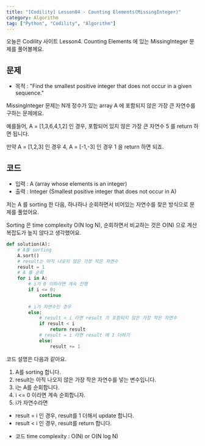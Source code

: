 ```yaml
---
title: "[Codility] Lesson04 - Counting Elements(MissingInteger)"
category: Algorithm
tag: ["Python", "Codility", "Algorithm"]
---
```

오늘은 Codility 사이트 Lesson4. Counting Elements 에 있는 MissingInteger 문제를 풀어볼께요.

## 문제

 - 목적 : "Find the smallest positive integer that does not occur in a given sequence."

MissingInteger 문제는 N개 정수가 있는 array A 에 포함되지 않은 가장 큰 자연수를 구하는 문제에요.

예를들어, A = [1,3,6,4,1,2] 인 경우, 포함되어 있지 않은 가장 큰 자연수 5 를 return 하면 됩니다.

만약 A = [1,2,3] 인 경우 4, A = [-1,-3] 인 경우 1 을 return 하면 되죠.

## 코드

 - 입력 : A (array whose elements is an integer)
 - 출력 : Integer (Smallest positive integer that does not occur in A)

저는 A 를 sorting 한 다음, 하나하나 순회하면서 비어있는 자연수를 찾은 방식으로 문제를 풀었어요.

Sorting 은 time complexity O(N log N), 순회하면서 비교하는 것은 O(N) 으로 계산 복잡도가 높지 않다고 생각했어요.

```python
def solution(A):
    # A를 sorting
    A.sort()
    # result는 아직 나오지 않은 가장 작은 자연수
    result = 1
    # A 를 순회
    for i in A:
        # i가 0 이하라면 계속 진행
        if i <= 0:
            continue
        
        # i가 자연수인 경우
        else:
            # result < i 라면 result 가 포함되지 않은 가장 작은 자연수
            if result < i
                return result
            # result = i 라면 result 에 1 더하기
            else:
                result += 1
```

코드 설명은 다음과 같아요.

 1. A를 sorting 합니다.
 2. result는 아직 나오지 않은 가장 작은 자연수를 넣는 변수입니다.
 3. i는 A를 순회합니다.
 4. i <= 0 이라면 계속 순회합니자.
 5. i가 자연수라면
   + result = i 인 경우, result를 1 더해서 update 합니다.
   + result < i 인 경우, result를 return 합니다.


 - 코드 time complexity : O(N) or O(N log N)
